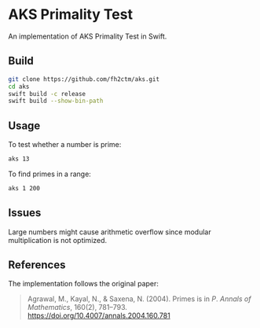 # AKS Primality Test

An implementation of AKS Primality Test in Swift. 

## Build

```bash
git clone https://github.com/fh2ctm/aks.git
cd aks
swift build -c release
swift build --show-bin-path
```

## Usage

To test whether a number is prime: 
```bash
aks 13
```

To find primes in a range: 
```bash
aks 1 200
```

## Issues

Large numbers might cause arithmetic overflow since modular multiplication is not optimized. 

## References

The implementation follows the original paper: 

> Agrawal, M., Kayal, N., &amp; Saxena, N. (2004). Primes is in $P$. *Annals of Mathematics*, 160(2), 781–793. https://doi.org/10.4007/annals.2004.160.781 
